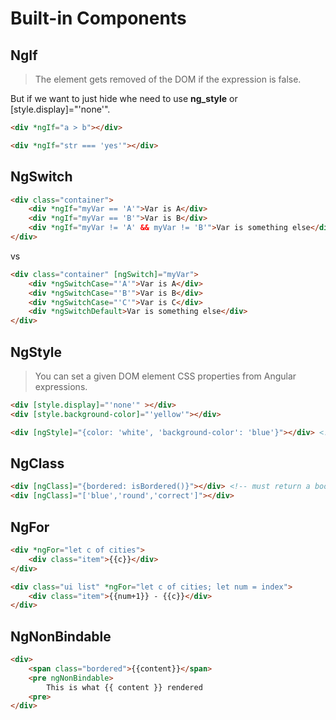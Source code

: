 # Built-in Components

## NgIf

> The element gets removed of the DOM if the expression is false.

But if we want to just hide whe need to use **ng_style** or [style.display]="'none'".

```html
<div *ngIf="a > b"></div>

<div *ngIf="str === 'yes'"></div>
```

## NgSwitch

```html
<div class="container">
    <div *ngIf="myVar == 'A'">Var is A</div>
    <div *ngIf="myVar == 'B'">Var is B</div>
    <div *ngIf="myVar != 'A' && myVar != 'B'">Var is something else</div>
</div>
```

vs

```html
<div class="container" [ngSwitch]="myVar">
    <div *ngSwitchCase="'A'">Var is A</div>
    <div *ngSwitchCase="'B'">Var is B</div>
    <div *ngSwitchCase="'C'">Var is C</div>
    <div *ngSwitchDefault>Var is something else</div>
</div>
```

## NgStyle

> You can set a given DOM element CSS properties from Angular expressions.

```html
<div [style.display]="'none'" ></div>
<div [style.background-color]="'yellow'"></div>
```

```html
<div [ngStyle]="{color: 'white', 'background-color': 'blue'}"></div> <!-- the dash character isn't allowed in an object key -->
```

## NgClass

```html
<div [ngClass]="{bordered: isBordered()}"></div> <!-- must return a boolean -->
<div [ngClass]="['blue','round','correct']"></div>
```

## NgFor

```html
<div *ngFor="let c of cities">
    <div class="item">{{c}}</div>
</div>
```

```html
<div class="ui list" *ngFor="let c of cities; let num = index">
    <div class="item">{{num+1}} - {{c}}</div>
</div>
```

## NgNonBindable

```html
<div>
    <span class="bordered">{{content}}</span>
    <pre ngNonBindable>
        This is what {{ content }} rendered
    <pre>
</div>
```